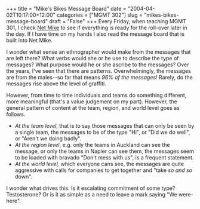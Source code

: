 +++
title = "Mike's Bikes Message Board"
date = "2004-04-02T10:17:00+12:00"
categories = ["MGMT 302"]
slug = "mikes-bikes-message-board"
draft = "False"
+++
Every Friday, when teaching MGMT 301, I
check [Net Mike](http://www.smartsims.com) to see if everything is ready
for the roll-over later in the day. If I have time on my hands I also
read the message board that is built into Net Mike.

I wonder what sense an ethnographer would make from the messages
that are left there? What verbs would she or he use to describe the type
of messages? What purpose would he or she ascribe to the messages?
Over the years, I've seen that there are patterns. Overwhelmingly,
the messages are from the males--so far that means _96% of the
messages_! Rarely, do the messages rise above the level of
graffiti.

However, from time to time individuals and teams do something
different, more meaningful (that's a value judgement on my part).
However, the general pattern of content at the team, region, and
world level goes as follows.

- _At the team level_, that is to say those messages that can only
be seen by a single team, the messages to be of the type "Hi", or "Did
we do well", or "Aren't we doing badly".
- _At the region level_, e.g. only the teams in Auckland can see
the message, or only the teams in Napier can see them, the
messages seem to be loaded with bravado "Don't mess with us", is a
frequent statement.
- _At the world level,_ which everyone cans see, the messages are
quite aggressive with calls for companies to get together and "take
_so and so_ down".

I wonder what drives this. Is it escalating commitment of some
type? Testosterone? Or is it as simple as a need to leave a mark
saying "We were-here".

